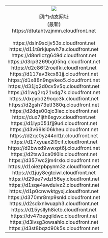 ﻿<table>
  <tr></tr>
  <tr><td colspan=2 align=center><img src="https://dtutahtvzjnmn.cloudfront.net/Up/oGate.jpg" /></td></tr>
  <tr><td colspan=2 align=center>网门动态网址<br/>(最新)
<br>https://dtutahtvzjnmn.cloudfront.net
<br/>
<br>https://dsln9scijv53x.cloudfront.net
<br>https://d11t8rkjupwh7a.cloudfront.net
<br>https://d8nrllczg649d.cloudfront.net
<br>https://d3rp3269bg05hq.cloudfront.net
<br>https://d2c86f2roeifki.cloudfront.net
<br>https://d117av3kcx81jj.cloudfront.net
<br>https://d1x88n9ngvkeo5.cloudfront.net
<br>https://d31jq2d0cv5v5q.cloudfront.net
<br>https://d1wg2rq21vdg7k.cloudfront.net
<br>https://dxpybd29oqo3k.cloudfront.net
<br>https://d2gsh73etf380q.cloudfront.net
<br>https://d2dqs00qjc3lec.cloudfront.net
<br>https://dux7ijth6sgvx.cloudfront.net
<br>https://d1lyp051fjj9u4.cloudfront.net
<br>https://d3v69lsi06kheu.cloudfront.net
<br>https://d2qe0yz44nll1r.cloudfront.net
<br>https://d17xyuax2l9cif.cloudfront.net
<br>https://d2bwxd9wwxpt6j.cloudfront.net
<br>https://d2tsw1ca0ti0lx.cloudfront.net
<br>https://d357wc2jm4rxlo.cloudfront.net
<br>https://d1oiezpbpynm3z.cloudfront.net
<br>https://d1juy8egtciwl.cloudfront.net
<br>https://d29ee7vdzf56ey.cloudfront.net
<br>https://d1sqe4awduivz2.cloudfront.net
<br>https://d1p0cnvwktgyxj.cloudfront.net
<br>https://d370mr8mp9snld.cloudfront.net
<br>https://d2sdixnlwuaph3.cloudfront.net
<br>https://d15ysllyh8ietb.cloudfront.net
<br>https://dv47begqildwc.cloudfront.net
<br>https://d3lvsg3owsahlo.cloudfront.net
<br>https://d3st8bqzd90k5s.cloudfront.net
    </td>
  </tr>
</table>
